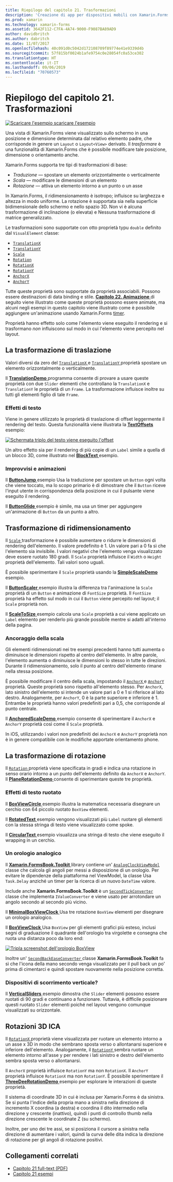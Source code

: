 ```yaml
---
title: Riepilogo del capitolo 21. Trasformazioni
description: 'Creazione di app per dispositivi mobili con Xamarin.Forms: Riepilogo del capitolo 21. Trasformazioni'
ms.prod: xamarin
ms.technology: xamarin-forms
ms.assetid: 3642F112-C7FA-4A74-9000-F9087BA89AD9
author: davidbritch
ms.author: dabritch
ms.date: 11/07/2017
ms.openlocfilehash: 40c091d0c5042d172108709f89774e41e9339d4b
ms.sourcegitcommit: 57f815bf0024b1afe9754c0e28054fc0a53ce302
ms.translationtype: HT
ms.contentlocale: it-IT
ms.lasthandoff: 09/06/2019
ms.locfileid: "70760573"
---
```

# <a name="summary-of-chapter-21-transforms"></a>Riepilogo del capitolo 21. Trasformazioni

[![Scaricare l'esempio](~/media/shared/download.png) scaricare l'esempio](https://github.com/xamarin/xamarin-forms-book-samples/tree/master/Chapter21)

Una vista di Xamarin.Forms viene visualizzato sullo schermo in una posizione e dimensione determinata dal relativo elemento padre, che corrisponde in genere un `Layout` o `Layout<View>` derivato. Il *trasformare* è una funzionalità di Xamarin.Forms che è possibile modificare tale posizione, dimensione o orientamento anche.

Xamarin.Forms supporta tre tipi di trasformazioni di base:

- *Traduzione* &mdash; spostare un elemento orizzontalmente o verticalmente
- *Scala* &mdash; modificare le dimensioni di un elemento
- *Rotazione* &mdash; attiva un elemento intorno a un punto o un asse

In Xamarin.Forms, il ridimensionamento è isotropo; influisce su larghezza e altezza in modo uniforme. La rotazione è supportata sia nella superficie bidimensionale dello schermo e nello spazio 3D. Non vi è alcuna trasformazione di inclinazione (o elevata) e Nessuna trasformazione di matrice generalizzato.

Le trasformazioni sono supportate con otto proprietà typu `double` definito dal `VisualElement` classe:

- [`TranslationX`](xref:Xamarin.Forms.VisualElement.TranslationX)
- [`TranslationY`](xref:Xamarin.Forms.VisualElement.TranslationY)
- [`Scale`](xref:Xamarin.Forms.VisualElement.Scale)
- [`Rotation`](xref:Xamarin.Forms.VisualElement.Rotation)
- [`RotationX`](xref:Xamarin.Forms.VisualElement.RotationX)
- [`RotationY`](xref:Xamarin.Forms.VisualElement.RotationY)
- [`AnchorX`](xref:Xamarin.Forms.VisualElement.AnchorX)
- [`AnchorY`](xref:Xamarin.Forms.VisualElement.AnchorY)

Tutte queste proprietà sono supportate da proprietà associabili. Possono essere destinazioni di data binding e stile. [**Capitolo 22. Animazione** ](~/xamarin-forms/creating-mobile-apps-xamarin-forms/summaries/chapter22.md) di seguito viene illustrato come queste proprietà possono essere animate, ma alcuni negli esempi in questo capitolo viene illustrato come è possibile aggiungere un'animazione usando Xamarin.Forms [timer](~/xamarin-forms/platform/device.md#devicestarttimer).

Proprietà hanno effetto solo come l'elemento viene eseguito il rendering e si trasformano *non* influiscono sul modo in cui l'elemento viene percepito nel layout.

## <a name="the-translation-transform"></a>La trasformazione di traslazione

Valori diversi da zero del [ `TranslationX` ](xref:Xamarin.Forms.VisualElement.TranslationX) e [ `TranslationY` ](xref:Xamarin.Forms.VisualElement.TranslationY) proprietà spostare un elemento orizzontalmente o verticalmente.

Il [ **TranslationDemo** ](https://github.com/xamarin/xamarin-forms-book-samples/tree/master/Chapter21/TranslationDemo) programma consente di provare a usare queste proprietà con due `Slider` elementi che controllano la `TranslationX` e `TranslationY` le proprietà di un `Frame`. La trasformazione influisce inoltre su tutti gli elementi figlio di tale `Frame`.

### <a name="text-effects"></a>Effetti di testo

Viene in genere utilizzato le proprietà di traslazione di offset leggermente il rendering del testo. Questa funzionalità viene illustrata la [ **TextOffsets** ](https://github.com/xamarin/xamarin-forms-book-samples/tree/master/Chapter21/TextOffsets) esempio:

[![Schermata triplo del testo viene eseguito l'offset](images/ch21fg03-small.png "testo Offsets")](images/ch21fg03-large.png#lightbox "testo viene eseguito l'offset")

Un altro effetto sia per il rendering di più copie di un `Label` simile a quella di un blocco 3D, come illustrato nel [ **BlockText** ](https://github.com/xamarin/xamarin-forms-book-samples/tree/master/Chapter21/BlockText) esempio.

### <a name="jumps-and-animations"></a>Improvvisi e animazioni

Il [ **ButtonJump** ](https://github.com/xamarin/xamarin-forms-book-samples/tree/master/Chapter21/ButtonJump) esempio Usa la traduzione per spostare un `Button` ogni volta che viene toccato, ma lo scopo primario è di dimostrare che il `Button` riceve l'input utente in corrispondenza della posizione in cui il pulsante viene eseguito il rendering.

Il [ **ButtonGlide** ](https://github.com/xamarin/xamarin-forms-book-samples/tree/master/Chapter21/ButtonGlide) esempio è simile, ma usa un timer per aggiungere un'animazione di `Button` da un punto a altro.

## <a name="the-scale-transform"></a>Trasformazione di ridimensionamento

Il [ `Scale` ](xref:Xamarin.Forms.VisualElement.Scale) trasformazione è possibile aumentare o ridurre le dimensioni di rendering dell'elemento. Il valore predefinito è 1. Un valore pari a 0 fa sì che l'elemento sia invisibile. I valori negativi che l'elemento venga visualizzato deve essere ruotato 180 gradi. Il `Scale` proprietà influisce il `Width` o `Height` proprietà dell'elemento. Tali valori sono uguali.

È possibile sperimentare il `Scale` proprietà usando la [ **SimpleScaleDemo** ](https://github.com/xamarin/xamarin-forms-book-samples/tree/master/Chapter21/SimpleScaleDemo) esempio.

Il [ **ButtonScaler** ](https://github.com/xamarin/xamarin-forms-book-samples/tree/master/Chapter21/ButtonScaler) esempio illustra la differenza tra l'animazione la `Scale` proprietà di un `Button` e animazione di `FontSize` proprietà. Il `FontSize` proprietà ha effetto sul modo in cui il `Button` viene percepito nel layout; il `Scale` proprietà non.

Il [ **ScaleToSize** ](https://github.com/xamarin/xamarin-forms-book-samples/tree/master/Chapter21/ScaleToSize) esempio calcola una `Scale` proprietà a cui viene applicato un `Label` elemento per renderlo più grande possibile mentre si adatti all'interno della pagina.

### <a name="anchoring-the-scale"></a>Ancoraggio della scala

Gli elementi ridimensionati nei tre esempi precedenti hanno tutti aumenta o diminuisce le dimensioni rispetto al centro dell'elemento. In altre parole, l'elemento aumenta o diminuisce le dimensioni lo stesso in tutte le direzioni. Durante il ridimensionamento, solo il punto al centro dell'elemento rimane nella stessa posizione.

È possibile modificare il centro della scala, impostando il [ `AnchorX` ](xref:Xamarin.Forms.VisualElement.AnchorX) e [ `AnchorY` ](xref:Xamarin.Forms.VisualElement.AnchorY) proprietà. Queste proprietà sono rispetto all'elemento stesso. Per `AnchorX`, lato sinistro dell'elemento si intende un valore pari a 0 e 1 si riferisce al lato destro. Analogamente, per `AnchorY`, 0 è la parte superiore e inferiore è 1. Entrambe le proprietà hanno valori predefiniti pari a 0,5, che corrisponde al punto centrale.

Il [ **AnchoredScaleDemo** ](https://github.com/xamarin/xamarin-forms-book-samples/tree/master/Chapter21/AnchoredScaleDemo) esempio consente di sperimentare il `AnchorX` e `AnchorY` proprietà così come il `Scale` proprietà.

In iOS, utilizzando i valori non predefiniti dei `AnchorX` e `AnchorY` proprietà non è in genere compatibile con le modifiche apportate orientamento phone.

## <a name="the-rotation-transform"></a>La trasformazione di rotazione

Il [ `Rotation` ](xref:Xamarin.Forms.VisualElement.Rotation) proprietà viene specificata in gradi e indica una rotazione in senso orario intorno a un punto dell'elemento definito da `AnchorX` e `AnchorY`. Il [ **PlaneRotationDemo** ](https://github.com/xamarin/xamarin-forms-book-samples/tree/master/Chapter21/PlaneRotationDemo) consente di sperimentare queste tre proprietà.

### <a name="rotated-text-effects"></a>Effetti di testo ruotato

Il [ **BoxViewCircle** ](https://github.com/xamarin/xamarin-forms-book-samples/tree/master/Chapter21/BoxViewCircle) esempio illustra la matematica necessaria disegnare un cerchio con 64 piccolo ruotato `BoxView` elementi.

Il [ **RotatedText** ](https://github.com/xamarin/xamarin-forms-book-samples/tree/master/Chapter21/RotatedText) esempio vengono visualizzati più `Label` ruotare gli elementi con la stessa stringa di testo viene visualizzato come spoke.

Il [ **CircularText** ](https://github.com/xamarin/xamarin-forms-book-samples/tree/master/Chapter21/CircularText) esempio visualizza una stringa di testo che viene eseguito il wrapping in un cerchio.

### <a name="an-analog-clock"></a>Un orologio analogico

Il [ **Xamarin.FormsBook.Toolkit** ](https://github.com/xamarin/xamarin-forms-book-samples/tree/master/Libraries/Xamarin.FormsBook.Toolkit) library contiene un' [ `AnalogClockViewModel` ](https://github.com/xamarin/xamarin-forms-book-samples/blob/master/Libraries/Xamarin.FormsBook.Toolkit/Xamarin.FormsBook.Toolkit/AnalogClockViewModel.cs) classe che calcola gli angoli per messi a disposizione di un orologio. Per evitare le dipendenze della piattaforma nel ViewModel, la classe Usa `Task.Delay` anziché un timer per la ricerca di un nuovo `DateTime` valore.

Include anche **Xamarin.FormsBook.Toolkit** è un [ `SecondTickConverter` ](https://github.com/xamarin/xamarin-forms-book-samples/blob/master/Libraries/Xamarin.FormsBook.Toolkit/Xamarin.FormsBook.Toolkit/SecondTickConverter.cs) classe che implementa `IValueConverter` e viene usato per arrotondare un angolo secondo al secondo più vicino.

Il [ **MinimalBoxViewClock** ](https://github.com/xamarin/xamarin-forms-book-samples/tree/master/Chapter21/MinimalBoxViewClock) Usa tre rotazione `BoxView` elementi per disegnare un orologio analogico.

Il [ **BoxViewClock** ](https://github.com/xamarin/xamarin-forms-book-samples/tree/master/Chapter21/BoxViewClock) Usa `BoxView` per gli elementi grafici più esteso, inclusi segni di graduazione il quadrante dell'orologio tra virgolette e consegna che ruota una distanza poco da loro end:

[![Tripla screenshot dell'orologio BoxView](images/ch21fg17-small.png "quadrante dell'orologio analogico")](images/ch21fg17-large.png#lightbox "quadrante dell'orologio analogico")

Inoltre un' [ `SecondBackEaseConverter` ](https://github.com/xamarin/xamarin-forms-book-samples/blob/master/Libraries/Xamarin.FormsBook.Toolkit/Xamarin.FormsBook.Toolkit/SecondBackEaseConverter.cs) classe **Xamarin.FormsBook.Toolkit** fa sì che l'icona della mano secondo venga visualizzato per il pull back un po' prima di cimentarci e quindi spostare nuovamente nella posizione corretta.

### <a name="vertical-sliders"></a>Dispositivi di scorrimento verticale?

Il [ **VerticalSliders** ](https://github.com/xamarin/xamarin-forms-book-samples/tree/master/Chapter21/VerticalSliders) esempio dimostra che `Slider` elementi possono essere ruotati di 90 gradi e continuano a funzionare. Tuttavia, è difficile posizionare questi ruotato `Slider` elementi poiché nel layout vengono comunque visualizzati su orizzontale.

## <a name="3d-ish-rotations"></a>Rotazioni 3D ICA

Il [ `RotationX` ](xref:Xamarin.Forms.VisualElement.RotationX) proprietà viene visualizzata per ruotare un elemento intorno a un asse x 3D in modo che sembrano sposta verso o allontanarsi superiore e inferiore dell'elemento. Analogamente, il [ `RotationY` ](xref:Xamarin.Forms.VisualElement.RotationY) sembra ruotare un elemento intorno all'asse y per rendere i lati sinistro e destro dell'elemento sembra sposta verso o allontanarsi.

Il `AnchorX` proprietà influisce `RotationY` ma non `RotationX`. Il `AnchorY` proprietà influisce `RotationX` ma non `RotationY`. È possibile sperimentare il [ **ThreeDeeRotationDemo** ](https://github.com/xamarin/xamarin-forms-book-samples/tree/master/Chapter21/ThreeDeeRotationDemo) esempio per esplorare le interazioni di queste proprietà.

Il sistema di coordinate 3D in cui è inclusa per Xamarin.Forms è da sinistra. Se si punta l'indice della propria mano a sinistra nella direzione di incremento X coordina (a destra) e coordina il dito intermedio nella direzione y crescente (inattivo), quindi i punti di controllo thumb nella direzione crescente le coordinate Z (su schermo).

Inoltre, per uno dei tre assi, se si posiziona il cursore a sinistra nella direzione di aumentare i valori, quindi la curva delle dita indica la direzione di rotazione per gli angoli di rotazione positivi.

## <a name="related-links"></a>Collegamenti correlati

- [Capitolo 21 full-text (PDF)](https://download.xamarin.com/developer/xamarin-forms-book/XamarinFormsBook-Ch21-Apr2016.pdf)
- [Capitolo 21 esempi](https://github.com/xamarin/xamarin-forms-book-samples/tree/master/Chapter21)
